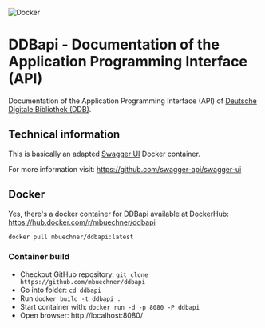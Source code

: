 ![Docker](https://github.com/mbuechner/ddbapi/workflows/Docker/badge.svg)

# DDBapi - Documentation of the Application Programming Interface (API)
Documentation of the Application Programming Interface (API) of [Deutsche Digitale Bibliothek (DDB)](https://www.deutsche-digitale-bibliothek.de/).

## Technical information
This is basically an adapted [Swagger UI](https://hub.docker.com/r/swaggerapi/swagger-ui) Docker container.

For more information visit: https://github.com/swagger-api/swagger-ui

## Docker

Yes, there's a docker container for DDBapi available at DockerHub: https://hub.docker.com/r/mbuechner/ddbapi

```
docker pull mbuechner/ddbapi:latest
```

### Container build
- Checkout GitHub repository: `git clone https://github.com/mbuechner/ddbapi`
- Go into folder: `cd ddbapi`
- Run `docker build -t ddbapi .`
- Start container with: `docker run -d -p 8080 -P ddbapi`
- Open browser: http://localhost:8080/

